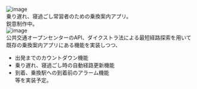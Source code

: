 ![image](https://github.com/user-attachments/assets/3cc72708-f1a8-4244-a71c-e67a48881a2c)  
乗り遅れ、寝過ごし常習者のための乗換案内アプリ。  
鋭意制作中。  
![image](https://github.com/user-attachments/assets/1314af44-0862-4e8c-af98-952b6d71c654)  
公共交通オープンセンターのAPI、ダイクストラ法による最短経路探索を用いて既存の乗換案内アプリにある機能を実装しつつ、
- 出発までのカウントダウン機能
- 乗り遅れ、寝過ごし時の自動経路更新機能
- 到着、乗換駅への到着前のアラーム機能  
等を実装予定。
